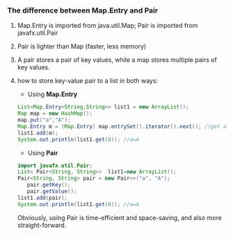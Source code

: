 ### The difference between Map.Entry and Pair

1. Map.Entry is imported from java.util.Map; Pair is imported from javafx.util.Pair

2. Pair is lighter than Map (faster, less memory)

3. A pair stores a pair of key values, while a map stores multiple pairs of key values.

4. how to store key-value pair to a list in both ways:

   - Using **Map.Entry**

   ```java
   List<Map.Entry<String,String>> list1 = new ArrayList();
   Map map = new HashMap();
   map.put("a","A");
   Map.Entry m = (Map.Entry) map.entrySet().iterator().next(); //get an object
   list1.add(m);
   System.out.println(list1.get(0)); //a=A
   ```

   * Using **Pair**
    ```java
   import javafx.util.Pair;
   List< Pair<String, String>>  list1=new ArrayList();
    Pair<String, String> pair = new Pair<>("a", "A");
       pair.getKey();
       pair.getValue();
   list1.add(pair);
   System.out.println(list1.get(0)); //a=A
    ```
   
   Obviously, using Pair is time-efficient and space-saving, and also more straight-forward.
   
   